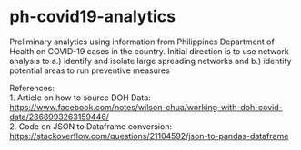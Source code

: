 # ph-covid19-analytics
Preliminary analytics using information from Philippines Department of Health on COVID-19 cases in the country. Initial direction is to use network analysis to a.) identify and isolate large spreading networks and b.) identify potential areas to run preventive measures

References:
<br> 1. Article on how to source DOH Data: https://www.facebook.com/notes/wilson-chua/working-with-doh-covid-data/2868993263159446/
<br> 2. Code on JSON to Dataframe conversion: https://stackoverflow.com/questions/21104592/json-to-pandas-dataframe
